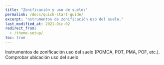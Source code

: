```yaml
---
title: "Zonificación y uso de suelos"
permalink: /docs/quick-start-guide/
excerpt: "nstrumentos de zonificación uso del suelo."
last_modified_at: 2021-Dic-02
redirect_from:
  - /theme-setup/
toc: true
---
```



Instrumentos de zonificación uso del suelo (POMCA, POT, PMA, POF, etc.). Comprobar ubicación uso del suelo
